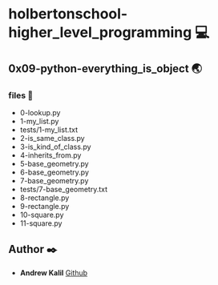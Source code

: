 # holbertonschool-higher_level_programming :computer:

## 0x09-python-everything_is_object :earth_asia:

### files :page_facing_up:

* 0-lookup.py
* 1-my_list.py
* tests/1-my_list.txt
* 2-is_same_class.py
* 3-is_kind_of_class.py
* 4-inherits_from.py
* 5-base_geometry.py
* 6-base_geometry.py
* 7-base_geometry.py
* tests/7-base_geometry.txt
* 8-rectangle.py
* 9-rectangle.py
* 10-square.py
* 11-square.py

## Author :black_nib:

* **Andrew Kalil** [Github](https://github.com/AndrewKalil)
